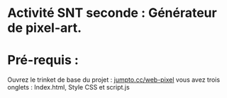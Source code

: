 # Activité SNT seconde : Générateur de pixel-art.
# Pré-requis :
Ouvrez le trinket de base du projet : [jumpto.cc/web-pixel](jumpto.cc/web-pixel)
vous avez trois onglets : Index.html, Style CSS et script.js

